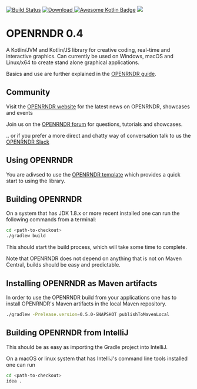 [![Build Status](https://travis-ci.org/openrndr/openrndr.svg?branch=master)](https://travis-ci.org/openrndr/openrndr)
[![Download](https://api.bintray.com/packages/openrndr/openrndr/openrndr/images/download.svg) ](https://bintray.com/openrndr/openrndr/openrndr/_latestVersion)
[![Awesome Kotlin Badge](https://kotlin.link/awesome-kotlin.svg)](https://github.com/KotlinBy/awesome-kotlin)
[<img src="https://img.shields.io/badge/slack-@openrndr-yellow.svg?logo=slack">](https://openrndr.slack.com/) 

# OPENRNDR 0.4

A Kotlin/JVM and Kotlin/JS library for creative coding, real-time and interactive graphics. Can currently be used on Windows, macOS and Linux/x64 to create stand alone graphical applications.

Basics and use are further explained in the [OPENRNDR guide](https://guide.openrndr.org).

## Community

Visit the [OPENRNDR website](https://openrndr.org) for the latest news on OPENRNDR, showcases and events 

Join us on the [OPENRNDR forum](https://openrndr.discourse.group) for questions, tutorials and showcases.

.. or if you prefer a more direct and chatty way of conversation talk to us the [OPENRNDR Slack](https://communityinviter.com/apps/openrndr/openrndr)

## Using OPENRNDR

You are adivsed to use the [OPENRNDR template](https://github.com/openrndr/openrndr-template) which provides a quick start to using the library.

## Building OPENRNDR

On a system that has JDK 1.8.x or more recent installed one can run the following commands from a terminal:

```sh
cd <path-to-checkout>
./gradlew build
```

This should start the build process, which will take some time to complete.

Note that OPENRNDR does not depend on anything that is not on Maven Central, builds should be easy and predictable.

## Installing OPENRNDR as Maven artifacts

In order to use the OPENRNDR build from your applications one has to install OPENRNDR's Maven artifacts in the local Maven repository.

```sh
./gradlew -Prelease.version=0.5.0-SNAPSHOT publishToMavenLocal
```

## Building OPENRNDR from IntelliJ

This should be as easy as importing the Gradle project into IntelliJ.

On a macOS or linux system that has IntelliJ's command line tools installed one can run

```sh
cd <path-to-checkout>
idea .
```
